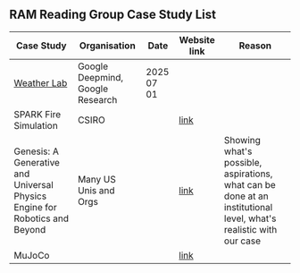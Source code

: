 RAM Reading Group Case Study List
---
|Case Study|Organisation|Date|Website link|Reason|
|---|---|---|---|---|
|[Weather Lab](https://github.com/alan-turing-institute/research-application-management/blob/main/resources/reading_group/2025_07_01_Weather_Lab_Case_Study.md)|Google Deepmind, Google Research| 2025 07 01||
|SPARK Fire Simulation|CSIRO||[link](https://research.csiro.au/spark/)||
|Genesis: A Generative and Universal Physics Engine for Robotics and Beyond|Many US Unis and Orgs||[link](https://genesis-embodied-ai.github.io/)|Showing what's possible, aspirations, what can be done at an institutional level, what's realistic with our case|
|MuJoCo|||[link](https://mujoco.org/)|

